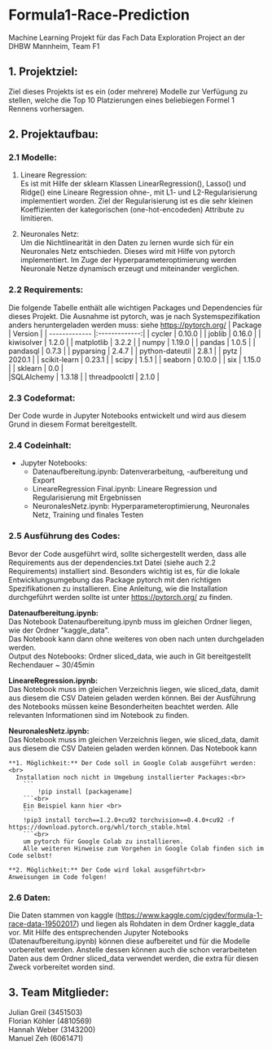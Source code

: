 # Formula1-Race-Prediction
Machine Learning Projekt für das Fach Data Exploration Project an der DHBW Mannheim, Team F1

## 1. Projektziel:
Ziel dieses Projekts ist es ein (oder mehrere) Modelle zur Verfügung zu stellen, welche die Top 10 Platzierungen eines beliebiegen Formel 1 Rennens vorhersagen. 

## 2. Projektaufbau:
### 2.1 Modelle:
1. Lineare Regression: <br>
Es ist mit Hilfe der sklearn Klassen LinearRegression(), Lasso() und Ridge() eine Lineare Regression ohne-, mit L1- und L2-Regularisierung implementiert worden. Ziel der Regularisierung ist es die sehr kleinen Koeffizienten der kategorischen (one-hot-encodeden) Attribute zu limitieren. 

2. Neuronales Netz: <br>
Um die Nichtlinearität in den Daten zu lernen wurde sich für ein Neuronales Netz entschieden. Dieses wird mit Hilfe von pytorch implementiert. Im Zuge der Hyperparameteroptimierung werden Neuronale Netze dynamisch erzeugt und miteinander verglichen.

### 2.2 Requirements:
Die folgende Tabelle enthält alle wichtigen Packages und Dependencies für dieses Projekt. Die Ausnahme ist pytorch, was je nach Systemspezifikation anders heruntergeladen werden muss: siehe https://pytorch.org/
| Package       | Version        |
| ------------- |:-------------:|
| cycler      | 0.10.0 |
| joblib      | 0.16.0   |
| kiwisolver | 1.2.0 |
| matplotlib   | 3.2.2 |
| numpy     | 1.19.0   |
| pandas | 1.0.5     |
| pandasql   | 0.7.3 |
| pyparsing     | 2.4.7    |
| python-dateutil | 2.8.1     | 
| pytz   | 2020.1 | 
| scikit-learn     | 0.23.1     | 
| scipy | 1.5.1      | 
| seaborn      | 0.10.0 |
| six     | 1.15.0    | 
| sklearn | 0.0    |  
|SQLAlchemy | 1.3.18 |
| threadpoolctl | 2.1.0 |

### 2.3 Codeformat:
Der Code wurde in Jupyter Notebooks entwickelt und wird aus diesem Grund in diesem Format bereitgestellt. 

### 2.4 Codeinhalt:

- Jupyter Notebooks:
  - Datenaufbereitung.ipynb: Datenverarbeitung, -aufbereitung und Export
  - LineareRegression Final.ipynb: Lineare Regression und Regularisierung mit Ergebnissen
  - NeuronalesNetz.ipynb: Hyperparameteroptimierung, Neuronales Netz, Training und finales Testen

### 2.5 Ausführung des Codes:
Bevor der Code ausgeführt wird, sollte sichergestellt werden, dass alle Requirements aus der dependencies.txt Datei (siehe auch 2.2 Requirements) installiert sind. Besonders wichtig ist es, für die lokale Entwicklungsumgebung das Package pytorch mit den richtigen Spezifikationen zu installieren. Eine Anleitung, wie die Installation durchgeführt werden sollte ist unter https://pytorch.org/ zu finden.  



**Datenaufbereitung.ipynb:**<br>
Das Notebook Datenaufbereitung.ipynb muss im gleichen Ordner liegen, wie der Ordner "kaggle_data".<br>
Das Notebook kann dann ohne weiteres von oben nach unten durchgeladen werden.<br>
Output des Notebooks: Ordner sliced_data, wie auch in Git bereitgestellt <br>
Rechendauer ~ 30/45min

**LineareRegression.ipynb:**<br>
Das Notebook muss im gleichen Verzeichnis liegen, wie sliced_data, damit aus diesem die CSV Dateien geladen werden können. Bei der Ausführung des Notebooks müssen keine Besonderheiten beachtet werden. Alle relevanten Informationen sind im Notebook zu finden.

**NeuronalesNetz.ipynb:**<br>
Das Notebook muss im gleichen Verzeichnis liegen, wie sliced_data, damit aus diesem die CSV Dateien geladen werden können. Das Notebook kann 

    **1. Möglichkeit:** Der Code soll in Google Colab ausgeführt werden:<br>
      Installation noch nicht in Umgebung installierter Packages:<br>
        ```
            !pip install [packagename]
        ```<br>
        Ein Beispiel kann hier <br>
        ```
        !pip3 install torch==1.2.0+cu92 torchvision==0.4.0+cu92 -f    https://download.pytorch.org/whl/torch_stable.html
        ```<br>
        um pytorch für Google Colab zu installieren.
        Alle weiteren Hinweise zum Vorgehen in Google Colab finden sich im Code selbst!

    **2. Möglichkeit:** Der Code wird lokal ausgeführt<br>
    Anweisungen im Code folgen!


### 2.6 Daten:
Die Daten stammen von kaggle (https://www.kaggle.com/cjgdev/formula-1-race-data-19502017) und liegen als Rohdaten in dem Ordner kaggle_data vor. Mit Hilfe des entsprechenden Jupyter Notebooks (Datenaufbereitung.ipynb) können diese aufbereitet und für die Modelle vorbereitet werden. Anstelle dessen können auch die schon verarbeiteten Daten aus dem Ordner sliced_data verwendet werden, die extra für diesen Zweck vorbereitet worden sind. 

## 3. Team Mitglieder:
Julian Greil (3451503) <br>
Florian Köhler (4810569) <br>
Hannah Weber (3143200) <br>
Manuel Zeh (6061471) 
